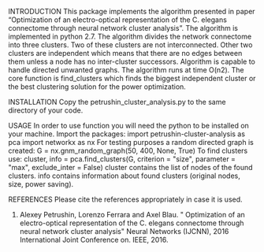 INTRODUCTION
This package implements the algorithm presented in paper “Optimization of an electro-optical representation of the C. elegans connectome through neural network cluster analysis”.  The algorithm is implemented in python 2.7. 
The algorithm divides the network connectome into three clusters. Two of these clusters are not interconnected. Other two clusters are independent which means that there are no edges between them unless a node has no inter-cluster successors. 
Algorithm is capable to handle directed unwanted graphs. The algorithm runs at time O(n2). The core function is find_clusters which finds the biggest independent cluster or the best clustering solution for the power optimization. 

INSTALLATION
Copy the petrushin_cluster_analysis.py to the same directory of your code.

USAGE
In order to use function you will need the python to be installed on your machine. 
Import the packages:
import petrushin-cluster-analysis as pca
import networkx as nx
For testing purposes a random directed graph is created:
G = nx.gnm_random_graph(50, 400, None, True)
To find clusters use:
cluster, info = pca.find_clusters(G, criterion = "size", parameter = "max", exclude_inter = False)
cluster contains the list of nodes of the found clusters. info contains information about found clusters (original nodes, size, power saving). 

REFERENCES
Please cite the references appropriately in case it is used.
1.	Alexey Petrushin, Lorenzo Ferrara and Axel Blau. " Optimization of an electro-optical representation of the C. elegans connectome through neural network cluster analysis" Neural Networks (IJCNN), 2016 International Joint Conference on. IEEE, 2016. 


